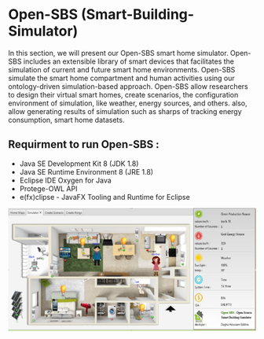 # Open-SBS (Smart-Building-Simulator)

In this section, we will present our Open-SBS smart home simulator. Open-SBS includes an extensible library of smart devices that facilitates the simulation of current and future smart home environments. Open-SBS simulate the smart home compartment and human activities using our ontology-driven simulation-based approach. Open-SBS allow researchers to design their virtual smart homes, create scenarios, the configuration environment of simulation, like weather, energy sources, and others. also, allow generating results of simulation such as sharps of tracking energy consumption, smart home datasets.

## Requirment to run Open-SBS : 

- Java SE Development Kit 8 (JDK 1.8)
- Java SE Runtime Environment 8 (JRE 1.8)
- Eclipse IDE Oxygen for Java
- Protege-OWL API 
- e(fx)clipse - JavaFX Tooling and Runtime for Eclipse

![Open-SBS Logo](/4.jpg)
